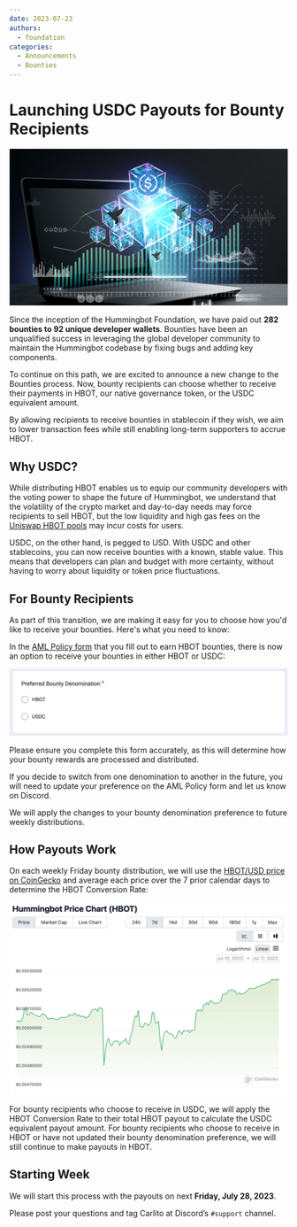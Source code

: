 ```yaml
---
date: 2023-07-23
authors:
  - foundation
categories:
  - Announcements
  - Bounties
---
```


# Launching USDC Payouts for Bounty Recipients

![](./USDC-Bounties-Announcement.png)

Since the inception of the Hummingbot Foundation, we have paid out **282 bounties to 92 unique developer wallets**. Bounties have been an unqualified success in leveraging the global developer community to maintain the Hummingbot codebase by fixing bugs and adding key components.

To continue on this path, we are excited to announce a new change to the Bounties process. Now, bounty recipients can choose whether to receive their payments in HBOT, our native governance token, or the USDC equivalent amount.

By allowing recipients to receive bounties in stablecoin if they wish, we aim to lower transaction fees while still enabling long-term supporters to accrue HBOT.

<!-- more -->

## Why USDC?

While distributing HBOT enables us to equip our community developers with the voting power to shape the future of Hummingbot, we understand that the volatility of the crypto market and day-to-day needs may force recipients to sell HBOT, but the low liquidity and high gas fees on the [Uniswap HBOT pools](https://info.uniswap.org/#/pools/0x47541d068e1289297e1ef66277507116a26de860) may incur costs for users.

USDC, on the other hand, is pegged to USD. With USDC and other stablecoins, you can now receive bounties with a known, stable value. This means that developers can plan and budget with more certainty, without having to worry about liquidity or token price fluctuations.

## For Bounty Recipients

As part of this transition, we are making it easy for you to choose how you'd like to receive your bounties. Here's what you need to know:

In the [AML Policy form](https://forms.gle/ZDKtkSLF7VSGYMBo9) that you fill out to earn HBOT bounties, there is now an option to receive your bounties in either HBOT or USDC:

![](./Preferred-Bounty-Denomination.png)

Please ensure you complete this form accurately, as this will determine how your bounty rewards are processed and distributed.

If you decide to switch from one denomination to another in the future, you will need to update your preference on the AML Policy form and let us know on Discord.

We will apply the changes to your bounty denomination preference to future weekly distributions.

## How Payouts Work

On each weekly Friday bounty distribution, we will use the [HBOT/USD price on CoinGecko](https://www.coingecko.com/en/coins/hummingbot) and average each price over the 7 prior calendar days to determine the HBOT Conversion Rate:

![](./HBOT-Price-Chart-at-Coingecko-1.png)

For bounty recipients who choose to receive in USDC, we will apply the HBOT Conversion Rate to their total HBOT payout to calculate the USDC equivalent payout amount. For bounty recipients who choose to receive in HBOT or have not updated their bounty denomination preference, we will still continue to make payouts in HBOT.

## Starting Week

We will start this process with the payouts on next **Friday, July 28, 2023**.

Please post your questions and tag Carlito at Discord’s `#support` channel.